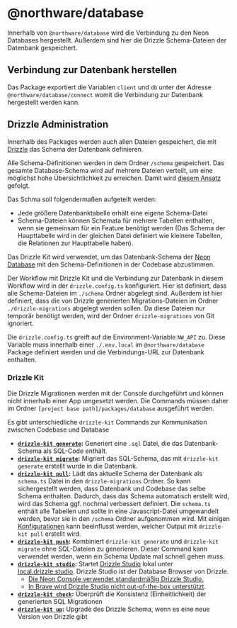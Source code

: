 # @northware/database

Innerhalb von `@northware/database` wird die Verbindung zu den Neon Databases hergestellt. Außerdem sind hier die Drizzle Schema-Dateien der Datenbank gespeichert.

## Verbindung zur Datenbank herstellen

Das Package exportiert die Variablen `client` und `db` unter der Adresse `@northware/database/connect` womit die Verbindung zur Datenbank hergestellt werden kann.

## Drizzle Administration

Innerhalb des Packages werden auch allen Dateien gespeichert, die mit [Drizzle](https://orm.drizzle.team/) das Schema der Datenbank definieren.

Alle Schema-Definitionen werden in dem Ordner `/schema` gespeichert. Das gesamte Database-Schema wird auf mehrere Dateien verteilt, um eine möglichst hohe Übersichtlichkeit zu erreichen. Damit wird [diesem Ansatz](https://orm.drizzle.team/docs/sql-schema-declaration#schema-in-multiple-files) gefolgt.

Das Schma soll folgendermaßen aufgeteilt werden:

- Jede größere Datenbanktabelle erhält eine eigene Schema-Datei
- Schema-Dateien können Schemata für mehrere Tabellen enthalten, wenn sie gemeinsam für ein Feature benötigt werden (Das Schema der Haupttabelle wird in der gleichen Datei definiert wie kleinere Tabellen, die Relationen zur Haupttabelle haben).

Das Drizzle Kit wird verwendet, um das Datenbank-Schema der [Neon Database](https://neon.tech/docs/) mit den Schema-Definitionen in der Codebase abzustimmen.

Der Workflow mit Drizzle Kit und die Verbindung zur Datenbank in diesem Workflow wird in der `drizzle.config.ts` konfiguriert. Hier ist definiert, dass alle Schema-Dateien im `./schema` Ordner abgelegt sind. Außerdem ist hier definiert, dass die von Drizzle generierten Migrations-Dateien im Ordner `./drizzle-migrations` abgelegt werden sollen. Da diese Dateien nur temporär benötigt werden, wird der Ordner `drizzle-migrations` von Git ignoriert.

Die `drizzle.config.ts` greift auf die Environment-Variable `NW_API` zu. Diese Variable muss innerhalb einer `./.env.local` im `@northware/database` Package definiert werden und die Verbindungs-URL zur Datenbank enthalten.

### Drizzle Kit

Die Drizzle Migrationen werden mit der Console durchgeführt und können nicht innerhalb einer App umgesetzt werden. Die Commands müssen daher im Ordner `[project base path]/packages/database` ausgeführt werden.

Es gibt unterschiedliche `drizzle-kit` Commands zur Kommunikation zwischen Codebase und Database

- **[`drizzle-kit generate`](https://orm.drizzle.team/docs/drizzle-kit-generate):** Generiert eine `.sql` Datei, die das Datenbank-Schema als SQL-Code enthält.
- **[`drizzle-kit migrate`](https://orm.drizzle.team/docs/drizzle-kit-migrate):** Migriert das SQL-Schema, das mit `drizzle-kit generate` erstellt wurde in die Datenbank.
- **[`drizzle-kit pull`](https://orm.drizzle.team/docs/drizzle-kit-pull):** Lädt das aktuelle Schema der Datenbank als `schema.ts` Datei in den `drizzle-migrations` Ordner. So kann sichergestellt werden, dass Datenbank und Codebase das selbe Schema enthalten. Dadurch, dass das Schema automatisch erstellt wird, wird das Schema ggf. nochmal verbessert definiert. Die `schema.ts` enthält alle Tabellen und sollte in eine Javascript-Datei umgewandelt werden, bevor sie in den `/schema` Ordner aufgenommen wird. Mit einigen [Konfigurationen](https://orm.drizzle.team/docs/drizzle-kit-pull#including-tables-schemas-and-extensions) kann beeinflusst werden, welcher Output mit `drizzle-kit pull` erstellt wird.
- **[`drizzle-kit push`](https://orm.drizzle.team/docs/drizzle-kit-push):** Kombiniert `drizzle-kit generate` und `drizzle-kit migrate` ohne SQL-Dateien zu generieren. Dieser Command kann verwendet werden, wenn ein Schema Update mal schnell gehen muss.
- **[`drizzle-kit studio`](https://orm.drizzle.team/docs/drizzle-kit-studio):** Startet [Drizzle Studio](https://orm.drizzle.team/drizzle-studio/overview) lokal unter [local.drizzle.studio](http://local.drizzle.studio). Drizzle Studio ist der Database Browser von Drizzle.
  - [Die Neon Console verwendet standardmäßig Drizzle Studio.](https://neon.tech/docs/changelog/2024-05-24#drizzle-studio-in-the-neon-console)
  - [In Brave wird Drizzle Studio nicht out-of-the-box unterstützt](https://orm.drizzle.team/docs/drizzle-kit-studio#safari-and-brave-support).
- **[`drizzle-kit check`](https://orm.drizzle.team/docs/drizzle-kit-check):** Überprüft die Konsistenz (Einheitlichkeit) der generierten SQL Migrationen
- **[`drizzle-kit up`](https://orm.drizzle.team/docs/drizzle-kit-up):** Upgrade des Drizzle Schema, wenn es eine neue Version von Drizzle gibt
